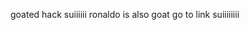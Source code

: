 goated hack
suiiiiii
ronaldo is also goat
[
](https://github.com/rxzyx/prodigy-hack)
go to link suiiiiiiii
